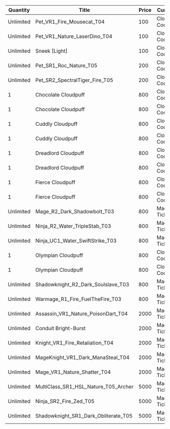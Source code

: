 | Quantity | Title | Price | Currency |  Requirement |
| -------- | ----- | ----- | -------- |  ----------- |
| Unlimited | Pet_VR1_Fire_Mousecat_T04 | 100 | Cloudpuff Cookies |  |
| Unlimited | Pet_VR1_Nature_LaserDino_T04 | 100 | Cloudpuff Cookies |  |
| Unlimited | Sneek [Light] | 100 | Cloudpuff Cookies |  |
| Unlimited | Pet_SR1_Roc_Nature_T05 | 200 | Cloudpuff Cookies |  |
| Unlimited | Pet_SR2_SpectralTiger_Fire_T05 | 200 | Cloudpuff Cookies |  |
| 1 | Chocolate Cloudpuff | 800 | Cloudpuff Cookies |  |
| 1 | Chocolate Cloudpuff | 800 | Cloudpuff Cookies |  |
| 1 | Cuddly Cloudpuff | 800 | Cloudpuff Cookies |  |
| 1 | Cuddly Cloudpuff | 800 | Cloudpuff Cookies |  |
| 1 | Dreadlord Cloudpuff | 800 | Cloudpuff Cookies |  |
| 1 | Dreadlord Cloudpuff | 800 | Cloudpuff Cookies |  |
| 1 | Fierce Cloudpuff | 800 | Cloudpuff Cookies |  |
| 1 | Fierce Cloudpuff | 800 | Cloudpuff Cookies |  |
| Unlimited | Mage_R2_Dark_Shadowbolt_T03 | 800 | Magic Tickets |  |
| Unlimited | Ninja_R2_Water_TripleStab_T03 | 800 | Magic Tickets |  |
| Unlimited | Ninja_UC1_Water_SwiftStrike_T03 | 800 | Magic Tickets |  |
| 1 | Olympian Cloudpuff | 800 | Cloudpuff Cookies |  |
| 1 | Olympian Cloudpuff | 800 | Cloudpuff Cookies |  |
| Unlimited | Shadowknight_R2_Dark_Soulslave_T03 | 800 | Magic Tickets |  |
| Unlimited | Warmage_R1_Fire_FuelTheFire_T03 | 800 | Magic Tickets |  |
| Unlimited | Assassin_VR1_Nature_PoisonDart_T04 | 2000 | Magic Tickets |  |
| Unlimited | Conduit Bright-Burst | 2000 | Magic Tickets |  |
| Unlimited | Knight_VR1_Fire_Retaliation_T04 | 2000 | Magic Tickets |  |
| Unlimited | MageKnight_VR1_Dark_ManaSteal_T04 | 2000 | Magic Tickets |  |
| Unlimited | Mage_VR1_Nature_Shatter_T04 | 2000 | Magic Tickets |  |
| Unlimited | MultiClass_SR1_HSL_Nature_T05_Archer | 5000 | Magic Tickets |  |
| Unlimited | Ninja_SR2_Fire_Zed_T05 | 5000 | Magic Tickets |  |
| Unlimited | Shadowknight_SR1_Dark_Obliterate_T05 | 5000 | Magic Tickets |  |

